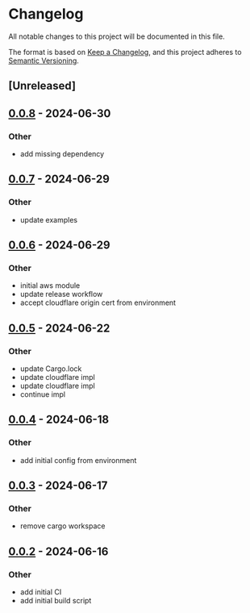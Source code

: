 # Changelog
All notable changes to this project will be documented in this file.

The format is based on [Keep a Changelog](https://keepachangelog.com/en/1.0.0/),
and this project adheres to [Semantic Versioning](https://semver.org/spec/v2.0.0.html).

## [Unreleased]

## [0.0.8](https://github.com/fossable/outpost/compare/v0.0.7...v0.0.8) - 2024-06-30

### Other
- add missing dependency

## [0.0.7](https://github.com/fossable/outpost/compare/v0.0.6...v0.0.7) - 2024-06-29

### Other
- update examples

## [0.0.6](https://github.com/fossable/outpost/compare/v0.0.5...v0.0.6) - 2024-06-29

### Other
- initial aws module
- update release workflow
- accept cloudflare origin cert from environment

## [0.0.5](https://github.com/fossable/outpost/compare/v0.0.4...v0.0.5) - 2024-06-22

### Other
- update Cargo.lock
- update cloudflare impl
- update cloudflare impl
- continue impl

## [0.0.4](https://github.com/fossable/outpost/compare/v0.0.3...v0.0.4) - 2024-06-18

### Other
- add initial config from environment

## [0.0.3](https://github.com/fossable/outpost/compare/v0.0.2...v0.0.3) - 2024-06-17

### Other
- remove cargo workspace

## [0.0.2](https://github.com/fossable/outpost/compare/v0.0.1...v0.0.2) - 2024-06-16

### Other
- add initial CI
- add initial build script
